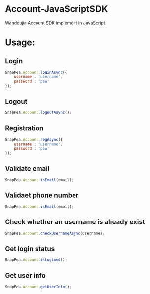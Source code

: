 Account-JavaScriptSDK
=====================

Wandoujia Account SDK implement in JavaScript.

# Usage:
## Login
```JavaScript
SnapPea.Account.loginAsync({
    username : 'username',
    password : 'psw'
});
```
## Logout
```JavaScript
SnapPea.Account.logoutAsync();
```
## Registration
```JavaScript
SnapPea.Account.regAsync({
    username : 'username',
    password : 'psw'
});
```
## Validate email
```JavaScript
SnapPea.Account.isEmail(email);
```
## Validaet phone number
```JavaScript
SnapPea.Account.isEmail(email);
```
## Check whether an username is already exist
```JavaScript
SnapPea.Account.checkUsernameAsync(username);
```
## Get login status
```JavaScript
SnapPea.Account.isLogined();
```
## Get user info
```JavaScript
SnapPea.Account.getUserInfo();
```
